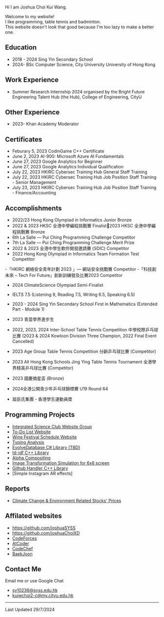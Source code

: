 Hi I am Joshua Choi Kui Wang.

Welcome to my website!<br>
I like programming, table tennis and badminton.<br>
This website doesn't look that good because I'm too lazy to make a better one.

## Education
- 2018 - 2024 Sing Yin Secondary School
- 2024- BSc Computer Science, City University University of Hong Kong

## Work Experience
- Summer Research Internship 2024 organised by the Bright Future Engineering Talent Hub (the Hub), College of Engineering, CityU

## Other Experience
- 2023- Khan Academy Moderator

## Certificates
- Feburary 5, 2023 CodinGame C++ Certificate
- June 2, 2023 AI-900: Microsoft Azure AI Fundamentals
- June 27, 2023 Google Analytics for Beginner
- June 27, 2023 Google Analytics Individual Qualification
- July 22, 2023 HKIRC Cybersec Training Hub General Staff Training
- July 22, 2023 HKIRC Cybersec Training Hub Job Position Staff Training - Senior Management
- July 23, 2023 HKIRC Cybersec Training Hub Job Position Staff Training - Finance/Accounting

## Accomplishments
- 2022/23 Hong Kong Olympiad in Informatics Junior Bronze
- 2022 & 2023 HKSC 全港中學編程挑戰賽 Finalist2023 HKSC 全港中學編程挑戰賽 Bronze
- 6th La Salle — Pui Ching Programming Challenge Competitor
- 7th La Salle — Pui Ching Programming Challenge Merit Prize
- 2022 & 2023 全港中學生軟件開發邀請賽 (SDIC)  Competitor
- 2022 Hong Kong Olympiad in Informatics Team Formation Test Competitor

-「HKIRC 網絡安全青年計劃 2023 」— 網站安全挑戰賽 Competitor
-「科技創未來 – Tech For Future」創新訓練營及比賽2023 Competitor
- 2024 ClimateScience Olympiad Semi-Finalist

- IELTS 7.5 (Listening 9, Reading 7.5, Writing 6.5, Speaking 6.5)
- 2023 - 2024 Sing Yin Secondary School First in Mathematics (Extended Part - Module 1) 
- 2023 青苗學界進步生

- 2022, 2023, 2024 Inter-School Table Tennis Competition 中學校際乒乓球比賽 (2023 & 2024 Kowloon Division Three Champion, 2022 Final Event Cancelled)
- 2023 Age Group Table Tennis Competition 分齡乒乓球比賽 (Competitor)
- 2023 All Hong Kong Schools Jing Ying Table Tennis Tournament 全港學界精英乒乓球比賽 (Competitor)
- 2023 國慶摘星盃 (Bronze)
- 2024全港公開青少年乒乓球錦標賽 U19 Round 64
- 屆臣氏集團 - 香港學生運動員奬

## Programming Projects
- [Integrated Science Club Website Group](https://is-club.netlify.app/)
- [To-Do List Website](memorizablelist.ok73.repl.co)
- [Wine Festival Schedule Website](https://gist.github.com/joshuaSYSS/267e6e9246099c593dc3fe4357fcc611)
- [Typing Analysis](https://drive.google.com/file/d/14uewku59n2wDwYXnCJXVe0CYTEyVpZwT/view?usp=sharing)
- [EvolveDatabase C# Library (TBD)](https://github.com/joshuaChoiXD/EvolveDatabase/tree/main)
- [td-idf C++ Library](https://github.com/joshuaSYSS/tfidf)
- [Alpha Compositing](https://github.com/joshuaSYSS/Alpha-Compositing)
- [Image Transformation Simulation for 6x6 screen](https://gist.github.com/codecademydev/c24aeb92c4947f9d2798868c9f051360)
- [Github Handler C++ Library](https://github.com/joshuaSYSS/GitHubHandler/tree/main)
- [Simple Instagram AR effects]

## Reports
- [Climate Change & Environment Related Stocks' Prices](https://docs.google.com/document/d/e/2PACX-1vQIebyjeus6KKoEWVTtI5rWKOq662k6YqNY1geSmN0wWkA5CL2rTRHHflVn4lk10TYLtK2ej81dYjbu/pub)

## Affilated websites
- https://github.com/joshuaSYSS
- https://github.com/joshuaChoiXD
- [CodeForces](https://codeforces.com/profile/joshuaChoi)
- [AtCoder](https://atcoder.jp/users/joshuaChoi)
- [CodeChef](https://www.codechef.com/users/axehunter)
- [BaekJoon](https://www.acmicpc.net/user/loonatheworld2016)

## Contact Me
Email me or use Google Chat
- sy10236@syss.edu.hk
- kuiwchoi2-c@my.cityu.edu.hk

<hr>
Last Updated 29/7/2024
